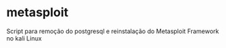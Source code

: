 # metasploit
Script para remoção do postgresql e reinstalação do Metasploit Framework no kali Linux
